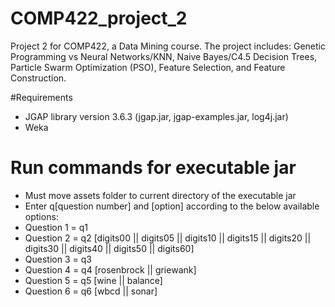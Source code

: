 # COMP422_project_2
Project 2 for COMP422, a Data Mining course. The project includes: Genetic Programming vs Neural Networks/KNN, Naive Bayes/C4.5 Decision Trees, Particle Swarm Optimization (PSO), Feature Selection, and Feature Construction.

#Requirements
- JGAP library version 3.6.3 (jgap.jar, jgap-examples.jar, log4j.jar)
- Weka

# Run commands for executable jar
- Must move assets folder to current directory of the executable jar
- Enter q[question number] and [option] according to the below available options:
- Question 1 = q1
- Question 2 = q2 [digits00 || digits05 || digits10 || digits15 || digits20 || digits30 || digits40 || digits50 || digits60]
- Question 3 = q3
- Question 4 = q4 [rosenbrock || griewank]
- Question 5 = q5 [wine || balance]
- Question 6 = q6 [wbcd || sonar]
